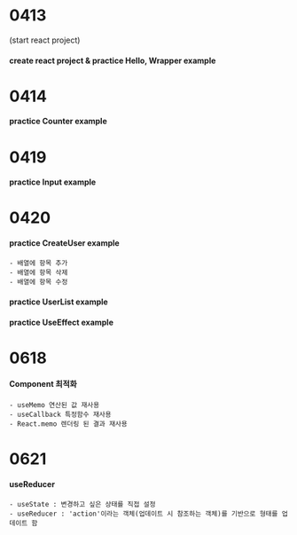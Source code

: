 # 0413
(start react project)
#### create react project & practice Hello, Wrapper example

# 0414
#### practice Counter example

# 0419
#### practice Input example

# 0420
#### practice CreateUser example
    - 배열에 항목 추가
    - 배열에 항목 삭제
    - 배열에 항목 수정
#### practice UserList example
#### practice UseEffect example

# 0618
#### Component 최적화
    - useMemo 연산된 값 재사용
    - useCallback 특정함수 재사용
    - React.memo 렌더링 된 결과 재사용

# 0621
#### useReducer
    - useState : 변경하고 싶은 상태를 직접 설정
    - useReducer : 'action'이라는 객체(업데이트 시 참조하는 객체)를 기반으로 형태를 업데이트 함
